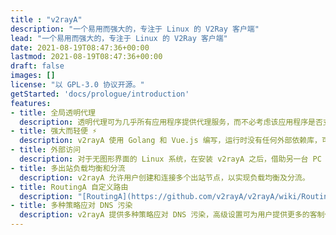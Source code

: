```yaml
---
title : "v2rayA"
description: "一个易用而强大的，专注于 Linux 的 V2Ray 客户端"
lead: "一个易用而强大的，专注于 Linux 的 V2Ray 客户端"
date: 2021-08-19T08:47:36+00:00
lastmod: 2021-08-19T08:47:36+00:00
draft: false
images: []
license: "以 GPL-3.0 协议开源。"
getStarted: 'docs/prologue/introduction'
features: 
- title: 全局透明代理
  description: 透明代理可为几乎所有应用程序提供代理服务，而不必考虑该应用程序是否支持。v2rayA 支持一键开启透明代理，省去了繁琐的配置操作。
- title: 强大而轻便 ⚡️
  description: v2rayA 使用 Golang 和 Vue.js 编写，运行时没有任何外部依赖库，可运行于任何 Linux 系统，借助任意一款浏览器均可操作。
- title: 外部访问
  description: 对于无图形界面的 Linux 系统，在安装 v2rayA 之后，借助另一台 PC 或移动设备即可完成对其的操作。这对于远程服务器、路由器是及其方便的。
- title: 多出站负载均衡和分流
  description: v2rayA 允许用户创建和连接多个出站节点，以实现负载均衡及分流。
- title: RoutingA 自定义路由
  description: "[RoutingA](https://github.com/v2rayA/v2rayA/wiki/RoutingA) 是 v2rayA 专为 V2Ray 设计的一种路由语言，为分流提供强大而便捷的支持。"
- title: 多种策略应对 DNS 污染
  description: v2rayA 提供多种策略应对 DNS 污染，高级设置可为用户提供更多的客制化定义。
---
```


